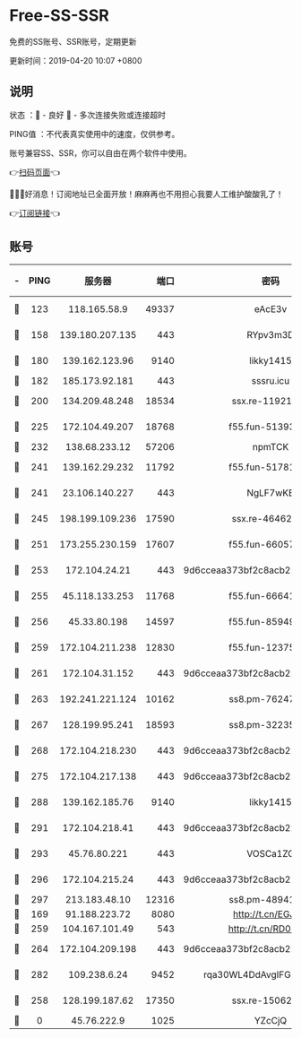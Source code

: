 # Free-SS-SSR

免费的SS账号、SSR账号，定期更新

更新时间：2019-04-20 10:07 +0800

## 说明

状态     ：🙂 - 良好 🙁 - 多次连接失败或连接超时

PING值   ：不代表真实使用中的速度，仅供参考。

账号兼容SS、SSR，你可以自由在两个软件中使用。

👉[扫码页面](https://liesauer.github.io/Free-SS-SSR/)👈

🎉🎉🎉好消息！订阅地址已全面开放！麻麻再也不用担心我要人工维护酸酸乳了！

👉[订阅链接](https://www.liesauer.net/yogurt/subscribe?ACCESS_TOKEN=DAYxR3mMaZAsaqUb)👈

## 账号

|-|PING|服务器|端口|密码|加密方式|区域|
|:----:|:----:|:-----:|-----:|:----:|:----:|:----:|
|🙂|123|118.165.58.9|49337|eAcE3v|chacha20-ietf|TW|
|🙂|158|139.180.207.135|443|RYpv3m3D|aes-256-cfb|JP|
|🙂|180|139.162.123.96|9140|likky1415|aes-256-cfb|JP|
|🙂|182|185.173.92.181|443|sssru.icu|rc4-md5|RU|
|🙂|200|134.209.48.248|18534|ssx.re-11921938|aes-256-cfb|US|
|🙂|225|172.104.49.207|18768|f55.fun-51393144|aes-256-cfb|SG|
|🙂|232|138.68.233.12|57206|npmTCK|rc4-md5|US|
|🙂|241|139.162.29.232|11792|f55.fun-51781250|aes-256-cfb|SG|
|🙂|241|23.106.140.227|443|NgLF7wKB|aes-256-cfb|US|
|🙂|245|198.199.109.236|17590|ssx.re-46462767|aes-256-cfb|US|
|🙂|251|173.255.230.159|17607|f55.fun-66057870|aes-256-cfb|US|
|🙂|253|172.104.24.21|443|9d6cceaa373bf2c8acb22e60b6a58be6|aes-256-cfb|US|
|🙂|255|45.118.133.253|11768|f55.fun-66641125|aes-256-cfb|SG|
|🙂|256|45.33.80.198|14597|f55.fun-85949731|aes-256-cfb|US|
|🙂|259|172.104.211.238|12830|f55.fun-12375004|aes-256-cfb|US|
|🙂|261|172.104.31.152|443|9d6cceaa373bf2c8acb22e60b6a58be6|aes-256-cfb|US|
|🙂|263|192.241.221.124|10162|ss8.pm-76247353|aes-256-cfb|US|
|🙂|267|128.199.95.241|18593|ss8.pm-32235204|aes-256-cfb|SG|
|🙂|268|172.104.218.230|443|9d6cceaa373bf2c8acb22e60b6a58be6|aes-256-cfb|US|
|🙂|275|172.104.217.138|443|9d6cceaa373bf2c8acb22e60b6a58be6|aes-256-cfb|US|
|🙂|288|139.162.185.76|9140|likky1415|aes-256-cfb|DE|
|🙂|291|172.104.218.41|443|9d6cceaa373bf2c8acb22e60b6a58be6|aes-256-cfb|US|
|🙂|293|45.76.80.221|443|VOSCa1ZG|aes-256-cfb|DE|
|🙂|296|172.104.215.24|443|9d6cceaa373bf2c8acb22e60b6a58be6|aes-256-cfb|US|
|🙂|297|213.183.48.10|12316|ss8.pm-48941717|rc4-md5|RU|
|🙂|169|91.188.223.72|8080|http://t.cn/EGJIyrl|rc4-md5|RU|
|🙂|259|104.167.101.49|543|http://t.cn/RD0D7sx|rc4-md5|CA|
|🙂|264|172.104.209.198|443|9d6cceaa373bf2c8acb22e60b6a58be6|aes-256-cfb|US|
|🙂|282|109.238.6.24|9452|rqa30WL4DdAvgIFG6Fs3znzTa|aes-256-cfb|FR|
|🙁|258|128.199.187.62|17350|ssx.re-15062538|aes-256-cfb|SG|
|🙁|0|45.76.222.9|1025|YZcCjQ|rc4-md5|JP|
